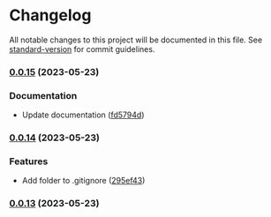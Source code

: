 # Changelog

All notable changes to this project will be documented in this file. See [standard-version](https://github.com/conventional-changelog/standard-version) for commit guidelines.

### [0.0.15](https://github.com/openhealio/open-heal-web-components/compare/v0.0.14...v0.0.15) (2023-05-23)

### Documentation

- Update documentation ([fd5794d](https://github.com/openhealio/open-heal-web-components/commit/fd5794dc910654aa3745edb0c8c4bb693cfc2c18))

### [0.0.14](https://github.com/openhealio/open-heal-web-components/compare/v0.0.13...v0.0.14) (2023-05-23)

### Features

- Add folder to .gitignore ([295ef43](https://github.com/openhealio/open-heal-web-components/commit/295ef436258a7eff15b42713810a5c544609027d))

### [0.0.13](https://github.com/openhealio/open-heal-web-components/compare/v0.0.12...v0.0.13) (2023-05-23)
